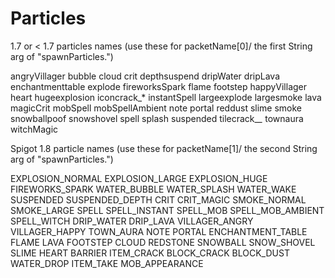 Particles
=========

1.7 or < 1.7 particles names (use these for packetName[0]/ the first String arg of "spawnParticles.")

angryVillager
bubble
cloud
crit
depthsuspend
dripWater
dripLava
enchantmenttable
explode
fireworksSpark
flame
footstep
happyVillager
heart
hugeexplosion
iconcrack_*
instantSpell
largeexplode
largesmoke
lava
magicCrit
mobSpell
mobSpellAmbient
note
portal
reddust
slime
smoke
snowballpoof
snowshovel
spell
splash
suspended
tilecrack_*_*
townaura
witchMagic

Spigot 1.8 particle names (use these for packetName[1]/ the second String arg of "spawnParticles.")

EXPLOSION_NORMAL
EXPLOSION_LARGE
EXPLOSION_HUGE
FIREWORKS_SPARK
WATER_BUBBLE
WATER_SPLASH
WATER_WAKE
SUSPENDED
SUSPENDED_DEPTH
CRIT
CRIT_MAGIC
SMOKE_NORMAL
SMOKE_LARGE
SPELL
SPELL_INSTANT
SPELL_MOB
SPELL_MOB_AMBIENT
SPELL_WITCH
DRIP_WATER
DRIP_LAVA
VILLAGER_ANGRY
VILLAGER_HAPPY
TOWN_AURA
NOTE
PORTAL
ENCHANTMENT_TABLE
FLAME
LAVA
FOOTSTEP
CLOUD
REDSTONE
SNOWBALL
SNOW_SHOVEL
SLIME
HEART
BARRIER
ITEM_CRACK
BLOCK_CRACK
BLOCK_DUST
WATER_DROP
ITEM_TAKE
MOB_APPEARANCE
